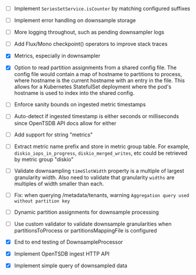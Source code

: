 - [ ] Implement `SeriesSetService.isCounter` by matching configured suffixes
- [ ] Implement error handling on downsample storage
- [ ] More logging throughout, such as pending downsampler logs
- [ ] Add Flux/Mono checkpoint() operators to improve stack traces
- [x] Metrics, especially in downsampler
- [x] Option to read partition assignments from a shared config file. The config file would contain a map of hostname to partitions to process, where hostname is the current hostname with an entry in the file. This allows for a Kubernetes StatefulSet deployment where the pod's hostname is used to index into the shared config.
- [ ] Enforce sanity bounds on ingested metric timestamps
- [ ] Auto-detect if ingested timestamp is either seconds or milliseconds since OpenTSDB API docs allow for either
- [ ] Add support for string "metrics"
- [ ] Extract metric name prefix and store in metric group table. For example, `diskio_iops_in_progress`, `diskio_merged_writes`, etc could be retrieved by metric group "diskio"
- [ ] Validate downsampling `timeSlotWidth` property is a multiple of largest granularity width. Also need to validate that granularity `widths` are multiples of width smaller than each.
- [ ] Fix: when querying /metadata/tenants, warning `Aggregation query used without partition key`
- [ ] Dynamic partition assignments for downsample processing
- [ ] Use custom validator to validate downsample granularities when partitionsToProcess or partitionsMappingFile is configured
- [x] End to end testing of DownsampleProcessor
- [x] Implement OpenTSDB ingest HTTP API
- [x] Implement simple query of downsampled data

